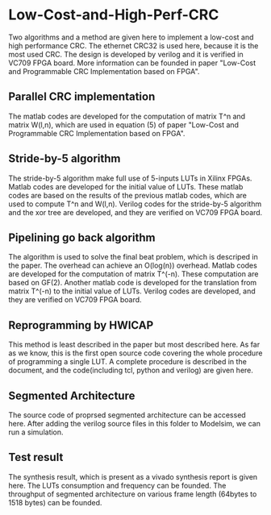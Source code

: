 # Low-Cost-and-High-Perf-CRC

Two algorithms and a method are given here to implement a low-cost and high performance CRC. The ethernet CRC32 is used here, because it is the most used CRC. The design is developed by verilog and it is verified in VC709 FPGA board. More information can be founded in paper "Low-Cost and Programmable CRC Implementation based on FPGA".

## Parallel CRC implementation
The matlab codes are developed for the computation of matrix T^n and matrix W(l,n), which are used in equation (5) of paper "Low-Cost and Programmable CRC Implementation based on FPGA".

## Stride-by-5 algorithm
The stride-by-5 algorithm make full use of 5-inputs LUTs in Xilinx FPGAs. Matlab codes are developed for the initial value of LUTs. These matlab codes are based on the results of the previous matlab codes, which are used to compute T^n and W(l,n). Verilog codes for the stride-by-5 algorithm and the xor tree are developed, and they are verified on VC709 FPGA board.

## Pipelining go back algorithm
The algorithm is used to solve the final beat problem, which is descriped in the paper. The overhead can achieve an O(log(n)) overhead. Matlab codes are developed for the computation of matrix T^(-n). These computation are based on GF(2). Another matlab code is developed for the translation from matrix T^(-n) to the initial value of LUTs. Verilog codes are developed, and they are verified on VC709 FPGA board.

## Reprogramming by HWICAP
This method is least described in the paper but most described here. As far as we know, this is the
first open source code covering the whole procedure of programming a single LUT. A complete procedure is described in the document, and the code(including tcl, python and verilog) are given here.

## Segmented Architecture
The source code of proprsed segmented architecture can be accessed here. After adding the verilog source files in this folder to Modelsim, we can run a simulation. 

## Test result
The synthesis result, which is present as a vivado synthesis report is given here. The LUTs consumption and frequency can be founded. The throughput of segmented architecture on various frame length (64bytes to 1518 bytes) can be founded.

